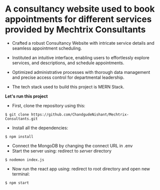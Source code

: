 # A consultancy website used to book appointments for different services provided by Mechtrix Consultants

- Crafted a robust Consultancy Website with intricate service details and seamless appointment scheduling.
- Instituted an intuitive interface, enabling users to effortlessly explore services, and descriptions, and schedule appointments.
- Optimized administrative processes with thorough data management and precise access control for departmental leadership.

- The tech stack used to build this project is MERN Stack.

**Let's run this project**
- First, clone the repository using this:
```
$ git clone https://github.com/ChandgudeNishant/Mechtrix-Consultants.git
```
- Install all the dependencies:
```
$ npm install
```
- Connect the MongoDB by changing the connect URL in .env 
- Start the server using:
  redirect to *server* directory
```
$ nodemon index.js
```
- Now run the react app using:
  redirect to root directory and open new terminal:
```
$ npm start
``` 
